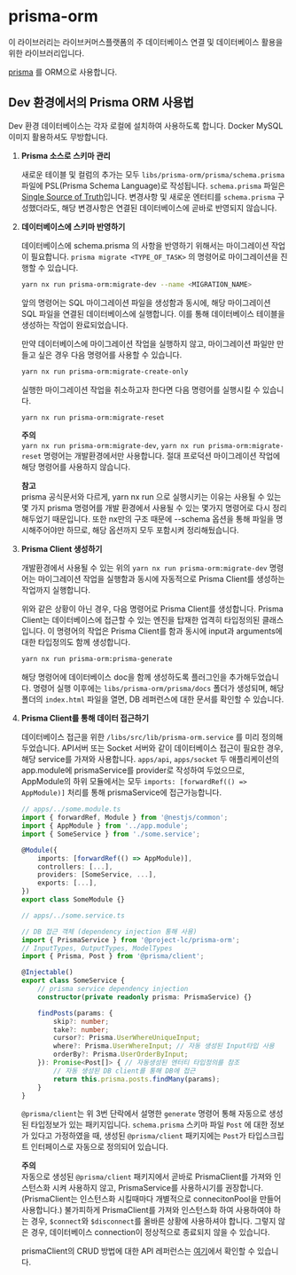 # prisma-orm

이 라이브러리는 라이브커머스플랫폼의 주 데이터베이스 연결 및 데이터베이스 활용을 위한 라이브러리입니다.

[prisma](https://www.prisma.io/) 를 ORM으로 사용합니다.

## Dev 환경에서의 Prisma ORM 사용법

Dev 환경 데이터베이스는 각자 로컬에 설치하여 사용하도록 합니다. Docker MySQL이미지 활용하셔도 무방합니다.

1. **Prisma 소스로 스키마 관리**  

   새로운 테이블 및 컬럼의 추가는 모두 `libs/prisma-orm/prisma/schema.prisma`파일에 PSL(Prisma Schema Language)로 작성됩니다. `schema.prisma` 파일은 [Single Source of Truth](https://ko.wikipedia.org/wiki/%EB%8B%A8%EC%9D%BC_%EC%A7%84%EC%8B%A4_%EA%B3%B5%EA%B8%89%EC%9B%90)입니다. 변경사항 및 새로운 엔터티를 `schema.prisma` 구성했더라도, 해당 변경사항은 연결된 데이터베이스에 곧바로 반영되지 않습니다.

2. **데이터베이스에 스키마 반영하기**

    데이터베이스에 schema.prisma 의 사항을 반영하기 위해서는 마이그레이션 작업이 필요합니다. `prisma migrate <TYPE_OF_TASK>` 의 명령어로 마이그레이션을 진행할 수 있습니다.

    ```bash
    yarn nx run prisma-orm:migrate-dev --name <MIGRATION_NAME>
    ```

    앞의 명령어는 SQL 마이그레이션 파일을 생성함과 동시에, 해당 마이그레이션 SQL 파일을 연결된 데이터베이스에 실행합니다. 이를 통해 데이터베이스 테이블을 생성하는 작업이 완료되었습니다.

    만약 데이터베이스에 마이그레이션 작업을 실행하지 않고, 마이그레이션 파일만 만들고 싶은 경우 다음 명령어를 사용할 수 있습니다.

    ```bash
    yarn nx run prisma-orm:migrate-create-only
    ```

    실행한 마이그레이션 작업을 취소하고자 한다면 다음 명령어를 실행시킬 수 있습니다.

    ```bash
    yarn nx run prisma-orm:migrate-reset
    ```

    **주의**  
    `yarn nx run prisma-orm:migrate-dev`, `yarn nx run prisma-orm:migrate-reset` 명령어는 개발환경에서만 사용합니다. 절대 프로덕션 마이그레이션 작업에 해당 명령어를 사용하지 않습니다.

    **참고**  
    prisma 공식문서와 다르게, yarn nx run 으로 실행시키는 이유는 사용될 수 있는 몇 가지 prisma 명령어를 개발 환경에서 사용될 수 있는 몇가지 명령어로 다시 정리해두었기 때문입니다. 또한 nx만의 구조 때문에 --schema 옵션을 통해 파일을 명시해주어야만 하므로, 해당 옵션까지 모두 포함시켜 정리해뒀습니다.

3. **Prisma Client 생성하기**

    개발환경에서 사용될 수 있는 위의 `yarn nx run prisma-orm:migrate-dev` 명령어는 마이그레이션 작업을 실행함과 동시에 자동적으로 Prisma Client를 생성하는 작업까지 실행합니다.

    위와 같은 상황이 아닌 경우, 다음 명령어로 Prisma Client를 생성합니다. Prisma Client는 데이터베이스에 접근할 수 있는 엔진을 탑재한 업격히 타입정의된 클래스입니다. 이 명령어의 작업은 Prisma Client를 함과 동시에 input과 arguments에 대한 타입정의도 함께 생성합니다.

    ```bash
    yarn nx run prisma-orm:prisma-generate
    ```

    해당 명령어에 데이터베이스 doc을 함께 생성하도록 플러그인을 추가해두었습니다. 명령어 실행 이후에는 `libs/prisma-orm/prisma/docs` 폴더가 생성되며, 해당 폴더의 `index.html` 파일을 열면, DB 레퍼런스에 대한 문서를 확인할 수 있습니다.

4. **Prisma Client를 통해 데이터 접근하기**

    데이터베이스 접근을 위한 `/libs/src/lib/prisma-orm.service` 를 미리 정의해 두었습니다. API서버 또는 Socket 서버와 같이 데이터베이스 접근이 필요한 경우, 해당 service를 가져와 사용합니다. `apps/api`, `apps/socket` 두 애플리케이션의 app.module에 prismaService를 provider로 작성하여 두었으므로, AppModule의 하위 모듈에서는 모두 `imports: [forwardRef(() => AppModule)]` 처리를 통해 prismaService에 접근가능합니다.

    ```ts
    // apps/../some.module.ts
    import { forwardRef, Module } from '@nestjs/common';
    import { AppModule } from '../app.module';
    import { SomeService } from './some.service';

    @Module({
        imports: [forwardRef(() => AppModule)],
        controllers: [...],
        providers: [SomeService, ...],
        exports: [...],
    })
    export class SomeModule {}
    ```

    ```ts
    // apps/../some.service.ts

    // DB 접근 객체 (dependency injection 통해 사용)
    import { PrismaService } from '@project-lc/prisma-orm';
    // InputTypes, OutputTypes, ModelTypes
    import { Prisma, Post } from '@prisma/client';

    @Injectable()
    export class SomeService {
        // prisma service dependency injection
        constructor(private readonly prisma: PrismaService) {}

        findPosts(params: {
            skip?: number;
            take?: number;
            cursor?: Prisma.UserWhereUniqueInput;
            where?: Prisma.UserWhereInput; // 자동 생성된 Input타입 사용
            orderBy?: Prisma.UserOrderByInput;
        }): Promise<Post[]> { // 자동생성된 엔터티 타입정의를 참조
            // 자동 생성된 DB client를 통해 DB에 접근
            return this.prisma.posts.findMany(params);
        }
    }
    ```

    `@prisma/client`는 위 3번 단락에서 설명한 `generate` 명령어 통해 자동으로 생성된 타입정보가 있는 패키지입니다. `schema.prisma` 스키마 파일 `Post` 에 대한 정보가 있다고 가정하였을 때, 생성된 `@prisma/client` 패키지에는 `Post`가 타입스크립트 인터페이스로 자동으로 정의되어 있습니다.

    **주의**  
    자동으로 생성된 `@prisma/client` 패키지에서 곧바로 PrismaClient를 가져와 인스턴스화 시켜 사용하지 않고, PrismaService를 사용하시기를 권장합니다. (PrismaClient는 인스턴스화 시킬때마다 개별적으로 connecitonPool을 만들어 사용합니다.) 불가피하게 PrismaClient를 가져와 인스턴스화 하여 사용하여야 하는 경우, `$connect`와 `$disconnect`를 올바른 상황에 사용하셔야 합니다. 그렇지 않은 경우, 데이터베이스 connection이 정상적으로 종료되지 않을 수 있습니다.

    prismaClient의 CRUD 방법에 대한 API 레퍼런스는 [여기](https://www.prisma.io/docs/concepts/components/prisma-client/crud)에서 확인할 수 있습니다.
